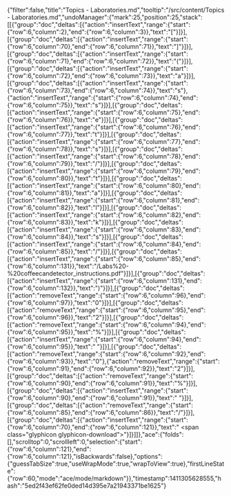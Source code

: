 {"filter":false,"title":"Topics - Laboratories.md","tooltip":"/src/content/Topics - Laboratories.md","undoManager":{"mark":25,"position":25,"stack":[[{"group":"doc","deltas":[{"action":"insertText","range":{"start":{"row":6,"column":2},"end":{"row":6,"column":3}},"text":"["}]}],[{"group":"doc","deltas":[{"action":"insertText","range":{"start":{"row":6,"column":70},"end":{"row":6,"column":71}},"text":"]"}]}],[{"group":"doc","deltas":[{"action":"insertText","range":{"start":{"row":6,"column":71},"end":{"row":6,"column":72}},"text":"("}]}],[{"group":"doc","deltas":[{"action":"insertText","range":{"start":{"row":6,"column":72},"end":{"row":6,"column":73}},"text":"a"}]}],[{"group":"doc","deltas":[{"action":"insertText","range":{"start":{"row":6,"column":73},"end":{"row":6,"column":74}},"text":"s"},{"action":"insertText","range":{"start":{"row":6,"column":74},"end":{"row":6,"column":75}},"text":"s"}]}],[{"group":"doc","deltas":[{"action":"insertText","range":{"start":{"row":6,"column":75},"end":{"row":6,"column":76}},"text":"e"}]}],[{"group":"doc","deltas":[{"action":"insertText","range":{"start":{"row":6,"column":76},"end":{"row":6,"column":77}},"text":"t"}]}],[{"group":"doc","deltas":[{"action":"insertText","range":{"start":{"row":6,"column":77},"end":{"row":6,"column":78}},"text":"s"}]}],[{"group":"doc","deltas":[{"action":"insertText","range":{"start":{"row":6,"column":78},"end":{"row":6,"column":79}},"text":"/"}]}],[{"group":"doc","deltas":[{"action":"insertText","range":{"start":{"row":6,"column":79},"end":{"row":6,"column":80}},"text":"t"}]}],[{"group":"doc","deltas":[{"action":"insertText","range":{"start":{"row":6,"column":80},"end":{"row":6,"column":81}},"text":"a"}]}],[{"group":"doc","deltas":[{"action":"insertText","range":{"start":{"row":6,"column":81},"end":{"row":6,"column":82}},"text":"l"}]}],[{"group":"doc","deltas":[{"action":"insertText","range":{"start":{"row":6,"column":82},"end":{"row":6,"column":83}},"text":"k"}]}],[{"group":"doc","deltas":[{"action":"insertText","range":{"start":{"row":6,"column":83},"end":{"row":6,"column":84}},"text":"s"}]}],[{"group":"doc","deltas":[{"action":"insertText","range":{"start":{"row":6,"column":84},"end":{"row":6,"column":85}},"text":"/"}]}],[{"group":"doc","deltas":[{"action":"insertText","range":{"start":{"row":6,"column":85},"end":{"row":6,"column":131}},"text":"/Labs%20-%20coffeecandetector_instructions.pdf"}]}],[{"group":"doc","deltas":[{"action":"insertText","range":{"start":{"row":6,"column":131},"end":{"row":6,"column":132}},"text":")"}]}],[{"group":"doc","deltas":[{"action":"removeText","range":{"start":{"row":6,"column":96},"end":{"row":6,"column":97}},"text":"0"}]}],[{"group":"doc","deltas":[{"action":"removeText","range":{"start":{"row":6,"column":95},"end":{"row":6,"column":96}},"text":"2"}]}],[{"group":"doc","deltas":[{"action":"removeText","range":{"start":{"row":6,"column":94},"end":{"row":6,"column":95}},"text":"%"}]}],[{"group":"doc","deltas":[{"action":"insertText","range":{"start":{"row":6,"column":94},"end":{"row":6,"column":95}},"text":" "}]}],[{"group":"doc","deltas":[{"action":"removeText","range":{"start":{"row":6,"column":92},"end":{"row":6,"column":93}},"text":"0"},{"action":"removeText","range":{"start":{"row":6,"column":91},"end":{"row":6,"column":92}},"text":"2"}]}],[{"group":"doc","deltas":[{"action":"removeText","range":{"start":{"row":6,"column":90},"end":{"row":6,"column":91}},"text":"%"}]}],[{"group":"doc","deltas":[{"action":"insertText","range":{"start":{"row":6,"column":90},"end":{"row":6,"column":91}},"text":" "}]}],[{"group":"doc","deltas":[{"action":"removeText","range":{"start":{"row":6,"column":85},"end":{"row":6,"column":86}},"text":"/"}]}],[{"group":"doc","deltas":[{"action":"insertText","range":{"start":{"row":6,"column":70},"end":{"row":6,"column":121}},"text":" <span class=\"glyphicon glyphicon-download\"></span>"}]}]]},"ace":{"folds":[],"scrolltop":0,"scrollleft":0,"selection":{"start":{"row":6,"column":121},"end":{"row":6,"column":121},"isBackwards":false},"options":{"guessTabSize":true,"useWrapMode":true,"wrapToView":true},"firstLineState":{"row":60,"mode":"ace/mode/markdown"}},"timestamp":1411305628555,"hash":"5ed2f43ef62fe0ded14d395e7a21943371be1625"}